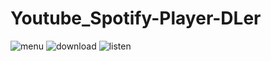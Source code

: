 # Youtube_Spotify-Player-DLer


![menu](https://user-images.githubusercontent.com/79691025/126663269-cf15a193-3b63-4c09-9e61-ea3108644ab2.PNG)
![download](https://user-images.githubusercontent.com/79691025/126663763-c9fc85d9-bb70-45f9-820d-3cecdf8c4a6d.PNG)
![listen](https://user-images.githubusercontent.com/79691025/126663776-8bd77fc5-98e2-4ab6-a711-6f9cef19bc37.PNG)
